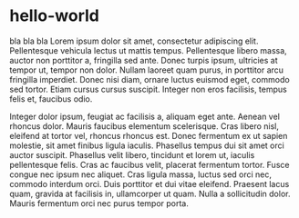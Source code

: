 # hello-world
bla bla bla
Lorem ipsum dolor sit amet, consectetur adipiscing elit. Pellentesque vehicula lectus ut mattis tempus. Pellentesque libero massa, auctor non porttitor a, fringilla sed ante. Donec turpis ipsum, ultricies at tempor ut, tempor non dolor. Nullam laoreet quam purus, in porttitor arcu fringilla imperdiet. Donec nisi diam, ornare luctus euismod eget, commodo sed tortor. Etiam cursus cursus suscipit. Integer non eros facilisis, tempus felis et, faucibus odio.

Integer dolor ipsum, feugiat ac facilisis a, aliquam eget ante. Aenean vel rhoncus dolor. Mauris faucibus elementum scelerisque. Cras libero nisl, eleifend at tortor vel, rhoncus rhoncus est. Donec fermentum ex ut sapien molestie, sit amet finibus ligula iaculis. Phasellus tempus dui sit amet orci auctor suscipit. Phasellus velit libero, tincidunt et lorem ut, iaculis pellentesque felis. Cras ac faucibus velit, placerat fermentum tortor. Fusce congue nec ipsum nec aliquet. Cras ligula massa, luctus sed orci nec, commodo interdum orci. Duis porttitor et dui vitae eleifend. Praesent lacus quam, gravida at facilisis in, ullamcorper ut quam. Nulla a sollicitudin dolor. Mauris fermentum orci nec purus tempor porta.
